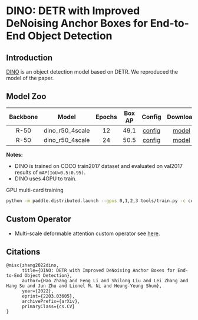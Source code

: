 # DINO: DETR with Improved DeNoising Anchor Boxes for End-to-End Object Detection

## Introduction


[DINO](https://arxiv.org/abs/2203.03605) is an object detection model based on DETR. We reproduced the model of the paper.


## Model Zoo

| Backbone |      Model      | Epochs | Box AP |                 Config                  |                                     Download                                     |
|:------:|:---------------:|:------:|:------:|:---------------------------------------:|:--------------------------------------------------------------------------------:|
| R-50 | dino_r50_4scale |   12   |  49.1  | [config](./dino_r50_4scale_1x_coco.yml) | [model](https://paddledet.bj.bcebos.com/models/dino_r50_4scale_1x_coco.pdparams) |
| R-50 | dino_r50_4scale |   24   |  50.5  | [config](./dino_r50_4scale_2x_coco.yml) | [model](https://paddledet.bj.bcebos.com/models/dino_r50_4scale_2x_coco.pdparams) |

**Notes:**

- DINO is trained on COCO train2017 dataset and evaluated on val2017 results of `mAP(IoU=0.5:0.95)`.
- DINO uses 4GPU to train.

GPU multi-card training
```bash
python -m paddle.distributed.launch --gpus 0,1,2,3 tools/train.py -c configs/dino/dino_r50_4scale_1x_coco.yml --fleet --eval
```

## Custom Operator
- Multi-scale deformable attention custom operator see [here](../../ppdet/modeling/transformers/ext_op).

## Citations
```
@misc{zhang2022dino,
      title={DINO: DETR with Improved DeNoising Anchor Boxes for End-to-End Object Detection},
      author={Hao Zhang and Feng Li and Shilong Liu and Lei Zhang and Hang Su and Jun Zhu and Lionel M. Ni and Heung-Yeung Shum},
      year={2022},
      eprint={2203.03605},
      archivePrefix={arXiv},
      primaryClass={cs.CV}
}
```
